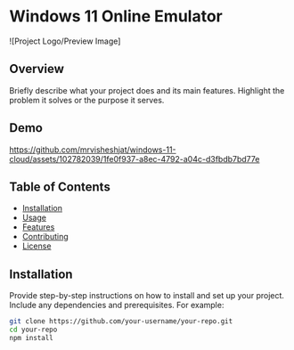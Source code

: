 # Windows 11 Online Emulator

![Project Logo/Preview Image]

## Overview

Briefly describe what your project does and its main features. Highlight the problem it solves or the purpose it serves.

## Demo



https://github.com/mrvisheshjat/windows-11-cloud/assets/102782039/1fe0f937-a8ec-4792-a04c-d3fbdb7bd77e



## Table of Contents

- [Installation](#installation)
- [Usage](#usage)
- [Features](#features)
- [Contributing](#contributing)
- [License](#license)

## Installation

Provide step-by-step instructions on how to install and set up your project. Include any dependencies and prerequisites. For example:

```bash
git clone https://github.com/your-username/your-repo.git
cd your-repo
npm install


